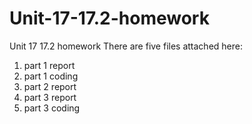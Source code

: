 # Unit-17-17.2-homework
Unit 17 17.2 homework
There are five files attached here:
  1. part 1 report 
  2. part 1 coding
  3. part 2 report
  4. part 3 report
  5. part 3 coding
